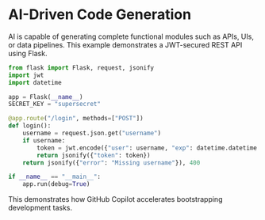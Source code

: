 # AI-Driven Code Generation

<!-- Copilot Prompt: "Write a REST API in Python using Flask that supports user authentication with JWT." -->

AI is capable of generating complete functional modules such as APIs, UIs, or data pipelines. This example demonstrates a JWT-secured REST API using Flask.

```python
from flask import Flask, request, jsonify
import jwt
import datetime

app = Flask(__name__)
SECRET_KEY = "supersecret"

@app.route("/login", methods=["POST"])
def login():
    username = request.json.get("username")
    if username:
        token = jwt.encode({"user": username, "exp": datetime.datetime.utcnow() + datetime.timedelta(hours=1)}, SECRET_KEY, algorithm="HS256")
        return jsonify({"token": token})
    return jsonify({"error": "Missing username"}), 400

if __name__ == "__main__":
    app.run(debug=True)
```

This demonstrates how GitHub Copilot accelerates bootstrapping development tasks.